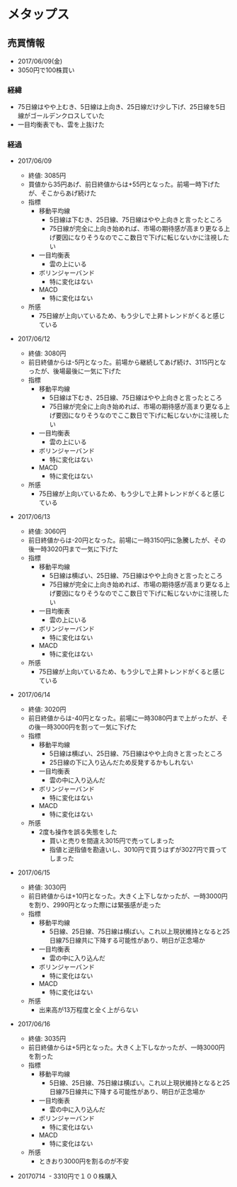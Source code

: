 # メタップス
## 売買情報
- 2017/06/09(金)
- 3050円で100株買い

### 経緯
- 75日線はやや上むき、5日線は上向き、25日線だけ少し下げ、25日線を5日線がゴールデンクロスしていた
- 一目均衡表でも、雲を上抜けた

### 経過
- 2017/06/09
    - 終値: 3085円
    - 買値から35円あげ、前日終値からは+55円となった。前場一時下げたが、そこからあげ続けた
    - 指標
      - 移動平均線
        - 5日線は下むき、25日線、75日線はやや上向きと言ったところ
        - 75日線が完全に上向き始めれば、市場の期待感が高まり更なる上げ要因になりそうなのでここ数日で下げに転じないかに注視したい
      - 一目均衡表
        - 雲の上にいる
      - ボリンジャーバンド
        - 特に変化はない
      - MACD
        - 特に変化はない
    - 所感
      - 75日線が上向いているため、もう少しで上昇トレンドがくると感じている

- 2017/06/12
    - 終値: 3080円
    - 前日終値からは-5円となった。前場から継続してあげ続け、3115円となったが、後場最後に一気に下げた
    - 指標
      - 移動平均線
        - 5日線は下むき、25日線、75日線はやや上向きと言ったところ
        - 75日線が完全に上向き始めれば、市場の期待感が高まり更なる上げ要因になりそうなのでここ数日で下げに転じないかに注視したい
      - 一目均衡表
        - 雲の上にいる
      - ボリンジャーバンド
        - 特に変化はない
      - MACD
        - 特に変化はない
    - 所感
      - 75日線が上向いているため、もう少しで上昇トレンドがくると感じている

- 2017/06/13
    - 終値: 3060円
    - 前日終値からは-20円となった。前場に一時3150円に急騰したが、その後一時3020円まで一気に下げた
    - 指標
      - 移動平均線
        - 5日線は横ばい、25日線、75日線はやや上向きと言ったところ
        - 75日線が完全に上向き始めれば、市場の期待感が高まり更なる上げ要因になりそうなのでここ数日で下げに転じないかに注視したい
      - 一目均衡表
        - 雲の上にいる
      - ボリンジャーバンド
        - 特に変化はない
      - MACD
        - 特に変化はない
    - 所感
      - 75日線が上向いているため、もう少しで上昇トレンドがくると感じている

- 2017/06/14
    - 終値: 3020円
    - 前日終値からは-40円となった。前場に一時3080円まで上がったが、その後一時3000円を割って一気に下げた
    - 指標
      - 移動平均線
        - 5日線は横ばい、25日線、75日線はやや上向きと言ったところ
        - 25日線の下に入り込んだため反発するかもしれない
      - 一目均衡表
        - 雲の中に入り込んだ
      - ボリンジャーバンド
        - 特に変化はない
      - MACD
        - 特に変化はない
    - 所感
      - 2度も操作を誤る失態をした
        - 買いと売りを間違え3015円で売ってしまった
        - 指値と逆指値を勘違いし、3010円で買うはずが3027円で買ってしまった

- 2017/06/15
    - 終値: 3030円
    - 前日終値からは+10円となった。大きく上下しなかったが、一時3000円を割り、2990円となった際には緊張感が走った
    - 指標
      - 移動平均線
        - 5日線、25日線、75日線は横ばい。これ以上現状維持となると25日線75日線共に下降する可能性があり、明日が正念場か
      - 一目均衡表
        - 雲の中に入り込んだ
      - ボリンジャーバンド
        - 特に変化はない
      - MACD
        - 特に変化はない
    - 所感
      - 出来高が13万程度と全く上がらない

- 2017/06/16
    - 終値: 3035円
    - 前日終値からは+5円となった。大きく上下しなかったが、一時3000円を割った
    - 指標
      - 移動平均線
        - 5日線、25日線、75日線は横ばい。これ以上現状維持となると25日線75日線共に下降する可能性があり、明日が正念場か
      - 一目均衡表
        - 雲の中に入り込んだ
      - ボリンジャーバンド
        - 特に変化はない
      - MACD
        - 特に変化はない
    - 所感
      - ときおり3000円を割るのが不安
      
- 20170714
  - 3310円で１００株購入

